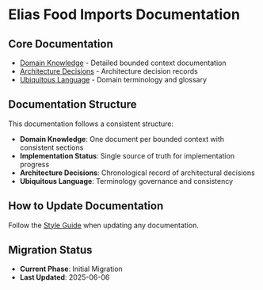 # Elias Food Imports Documentation

## Core Documentation

- [Domain Knowledge](./domain-knowledge/README.md) - Detailed bounded context documentation
- [Architecture Decisions](./adr/README.md) - Architecture decision records
- [Ubiquitous Language](./ubiquitous-language/README.md) - Domain terminology and glossary

## Documentation Structure

This documentation follows a consistent structure:

- **Domain Knowledge**: One document per bounded context with consistent sections
- **Implementation Status**: Single source of truth for implementation progress
- **Architecture Decisions**: Chronological record of architectural decisions
- **Ubiquitous Language**: Terminology governance and consistency

## How to Update Documentation

Follow the [Style Guide](./STYLE_GUIDE.md) when updating any documentation.

## Migration Status

- **Current Phase**: Initial Migration
- **Last Updated**: 2025-06-06
